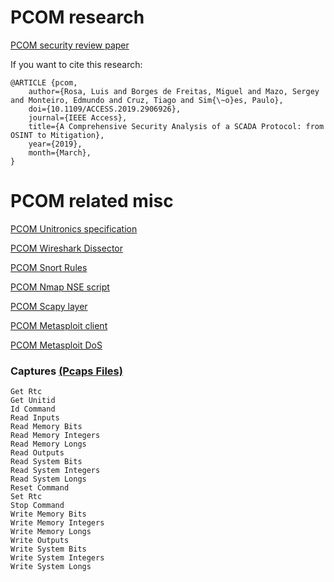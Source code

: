 # PCOM research

[PCOM security review paper](https://doi.org/10.1109/ACCESS.2019.2906926)

If you want to cite this research:
```
@ARTICLE {pcom,
    author={Rosa, Luis and Borges de Freitas, Miguel and Mazo, Sergey and Monteiro, Edmundo and Cruz, Tiago and Sim{\~o}es, Paulo},
    doi={10.1109/ACCESS.2019.2906926},
    journal={IEEE Access},
    title={A Comprehensive Security Analysis of a SCADA Protocol: from OSINT to Mitigation},
    year={2019},
    month={March},
}
```

# PCOM related misc

[PCOM Unitronics specification](https://unitronicsplc.com/Download/SoftwareUtilities/Unitronics%20PCOM%20Protocol.pdf)

[PCOM Wireshark Dissector](https://github.com/wireshark/wireshark/blob/master/epan/dissectors/packet-pcomtcp.c)

[PCOM Snort Rules](./snort/local.rules)

[PCOM Nmap NSE script](https://github.com/nmap/nmap/pull/1445)

[PCOM Scapy layer](https://github.com/secdev/scapy/pull/1898)

[PCOM Metasploit client](https://github.com/rapid7/metasploit-framework/blob/master/documentation/modules/auxiliary/scanner/scada/pcomclient.md)

[PCOM Metasploit DoS](https://github.com/rapid7/metasploit-framework/blob/master/modules/auxiliary/admin/scada/pcom_command.rb)

### Captures [(Pcaps Files)](./pcaps/)

```
Get Rtc
Get Unitid
Id Command
Read Inputs
Read Memory Bits
Read Memory Integers
Read Memory Longs
Read Outputs
Read System Bits
Read System Integers
Read System Longs
Reset Command
Set Rtc
Stop Command
Write Memory Bits
Write Memory Integers
Write Memory Longs
Write Outputs
Write System Bits
Write System Integers
Write System Longs
```
